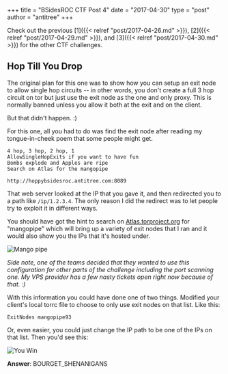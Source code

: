 +++
title = "BSidesROC CTF Post 4"
date = "2017-04-30"
type = "post"
author = "antitree"
+++

Check out the previous [1]({{< relref "post/2017-04-26.md" >}}), [2]({{< relref "post/2017-04-29.md" >}}), and 
[3]({{< relref "post/2017-04-30.md" >}}) for the other CTF challenges. 

## Hop Till You Drop

The original plan for this one was to show how you can setup an exit node to 
allow single hop circuits -- in other words, you don't create a full 3 hop
circuit on tor but just use the exit node as the one and only proxy. This 
is normally banned unless you allow it both at the exit and on the client. 

But that didn't happen. :)

For this one, all you had to do was find the exit node after reading my
tongue-in-cheek poem that some people might get. 

```
4 hop, 3 hop, 2 hop, 1
AllowSingleHopExits if you want to have fun
Bombs explode and Apples are ripe
Search on Atlas for the mangopipe

http://hoppybsidesroc.antitree.com:8089
```

That web server looked at the IP that you gave it, and then redirected
you to a path like `/ip/1.2.3.4`. The only reason I did the redirect
was to let people try to exploit it in different ways. 

You should have got the hint to search on [Atlas.torproject.org](https://atlas.torproject.org/?#search/mangopipe) for "mangopipe" which will bring up a variety of exit nodes that I ran
and it would also show you the IPs that it's hosted under. 

![Mango pipe](/img/2017_mangopipe.png)

*Side note, one of the teams decided that they wanted to use this configuration
for other parts of the challenge including the port scanning one. My VPS provider
has a few nasty tickets open right now because of that. :)*

With this information you could have done one of two things. Modified your client's 
local torrc file to choose to only use exit nodes on that list. Like this:

`ExitNodes mangopipe93`

Or, even easier, you could just change the IP path to be one of the IPs on that list. 
Then you'd see this:

![You Win](/img/2017_mangopipe2.png)

**Answer**: BOURGET_SHENANIGANS

